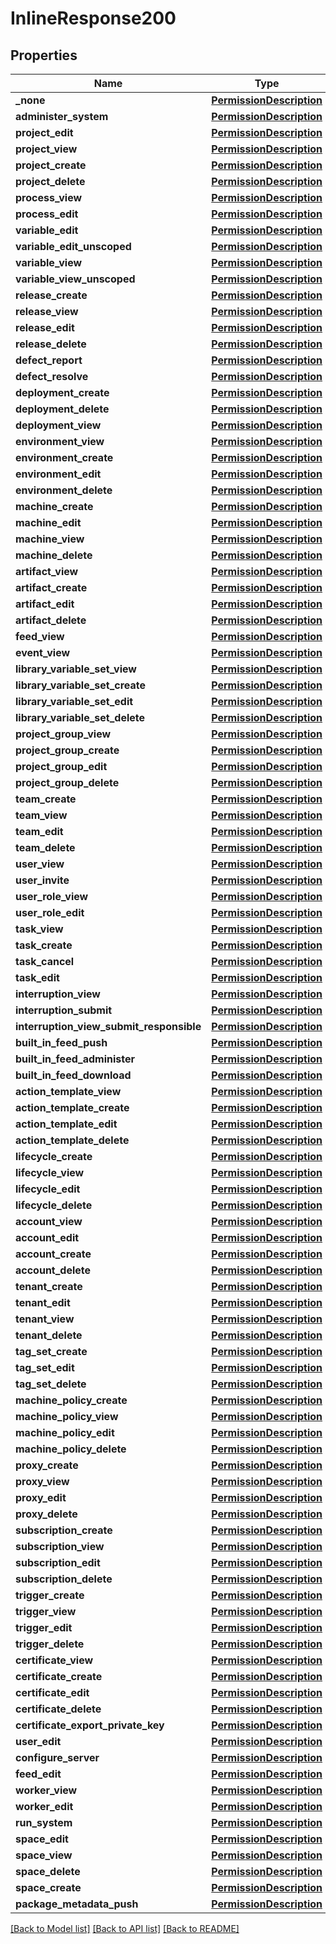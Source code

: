 # InlineResponse200

## Properties
Name | Type | Description | Notes
------------ | ------------- | ------------- | -------------
**_none** | [**PermissionDescription**](PermissionDescription.md) |  | [optional] 
**administer_system** | [**PermissionDescription**](PermissionDescription.md) |  | [optional] 
**project_edit** | [**PermissionDescription**](PermissionDescription.md) |  | [optional] 
**project_view** | [**PermissionDescription**](PermissionDescription.md) |  | [optional] 
**project_create** | [**PermissionDescription**](PermissionDescription.md) |  | [optional] 
**project_delete** | [**PermissionDescription**](PermissionDescription.md) |  | [optional] 
**process_view** | [**PermissionDescription**](PermissionDescription.md) |  | [optional] 
**process_edit** | [**PermissionDescription**](PermissionDescription.md) |  | [optional] 
**variable_edit** | [**PermissionDescription**](PermissionDescription.md) |  | [optional] 
**variable_edit_unscoped** | [**PermissionDescription**](PermissionDescription.md) |  | [optional] 
**variable_view** | [**PermissionDescription**](PermissionDescription.md) |  | [optional] 
**variable_view_unscoped** | [**PermissionDescription**](PermissionDescription.md) |  | [optional] 
**release_create** | [**PermissionDescription**](PermissionDescription.md) |  | [optional] 
**release_view** | [**PermissionDescription**](PermissionDescription.md) |  | [optional] 
**release_edit** | [**PermissionDescription**](PermissionDescription.md) |  | [optional] 
**release_delete** | [**PermissionDescription**](PermissionDescription.md) |  | [optional] 
**defect_report** | [**PermissionDescription**](PermissionDescription.md) |  | [optional] 
**defect_resolve** | [**PermissionDescription**](PermissionDescription.md) |  | [optional] 
**deployment_create** | [**PermissionDescription**](PermissionDescription.md) |  | [optional] 
**deployment_delete** | [**PermissionDescription**](PermissionDescription.md) |  | [optional] 
**deployment_view** | [**PermissionDescription**](PermissionDescription.md) |  | [optional] 
**environment_view** | [**PermissionDescription**](PermissionDescription.md) |  | [optional] 
**environment_create** | [**PermissionDescription**](PermissionDescription.md) |  | [optional] 
**environment_edit** | [**PermissionDescription**](PermissionDescription.md) |  | [optional] 
**environment_delete** | [**PermissionDescription**](PermissionDescription.md) |  | [optional] 
**machine_create** | [**PermissionDescription**](PermissionDescription.md) |  | [optional] 
**machine_edit** | [**PermissionDescription**](PermissionDescription.md) |  | [optional] 
**machine_view** | [**PermissionDescription**](PermissionDescription.md) |  | [optional] 
**machine_delete** | [**PermissionDescription**](PermissionDescription.md) |  | [optional] 
**artifact_view** | [**PermissionDescription**](PermissionDescription.md) |  | [optional] 
**artifact_create** | [**PermissionDescription**](PermissionDescription.md) |  | [optional] 
**artifact_edit** | [**PermissionDescription**](PermissionDescription.md) |  | [optional] 
**artifact_delete** | [**PermissionDescription**](PermissionDescription.md) |  | [optional] 
**feed_view** | [**PermissionDescription**](PermissionDescription.md) |  | [optional] 
**event_view** | [**PermissionDescription**](PermissionDescription.md) |  | [optional] 
**library_variable_set_view** | [**PermissionDescription**](PermissionDescription.md) |  | [optional] 
**library_variable_set_create** | [**PermissionDescription**](PermissionDescription.md) |  | [optional] 
**library_variable_set_edit** | [**PermissionDescription**](PermissionDescription.md) |  | [optional] 
**library_variable_set_delete** | [**PermissionDescription**](PermissionDescription.md) |  | [optional] 
**project_group_view** | [**PermissionDescription**](PermissionDescription.md) |  | [optional] 
**project_group_create** | [**PermissionDescription**](PermissionDescription.md) |  | [optional] 
**project_group_edit** | [**PermissionDescription**](PermissionDescription.md) |  | [optional] 
**project_group_delete** | [**PermissionDescription**](PermissionDescription.md) |  | [optional] 
**team_create** | [**PermissionDescription**](PermissionDescription.md) |  | [optional] 
**team_view** | [**PermissionDescription**](PermissionDescription.md) |  | [optional] 
**team_edit** | [**PermissionDescription**](PermissionDescription.md) |  | [optional] 
**team_delete** | [**PermissionDescription**](PermissionDescription.md) |  | [optional] 
**user_view** | [**PermissionDescription**](PermissionDescription.md) |  | [optional] 
**user_invite** | [**PermissionDescription**](PermissionDescription.md) |  | [optional] 
**user_role_view** | [**PermissionDescription**](PermissionDescription.md) |  | [optional] 
**user_role_edit** | [**PermissionDescription**](PermissionDescription.md) |  | [optional] 
**task_view** | [**PermissionDescription**](PermissionDescription.md) |  | [optional] 
**task_create** | [**PermissionDescription**](PermissionDescription.md) |  | [optional] 
**task_cancel** | [**PermissionDescription**](PermissionDescription.md) |  | [optional] 
**task_edit** | [**PermissionDescription**](PermissionDescription.md) |  | [optional] 
**interruption_view** | [**PermissionDescription**](PermissionDescription.md) |  | [optional] 
**interruption_submit** | [**PermissionDescription**](PermissionDescription.md) |  | [optional] 
**interruption_view_submit_responsible** | [**PermissionDescription**](PermissionDescription.md) |  | [optional] 
**built_in_feed_push** | [**PermissionDescription**](PermissionDescription.md) |  | [optional] 
**built_in_feed_administer** | [**PermissionDescription**](PermissionDescription.md) |  | [optional] 
**built_in_feed_download** | [**PermissionDescription**](PermissionDescription.md) |  | [optional] 
**action_template_view** | [**PermissionDescription**](PermissionDescription.md) |  | [optional] 
**action_template_create** | [**PermissionDescription**](PermissionDescription.md) |  | [optional] 
**action_template_edit** | [**PermissionDescription**](PermissionDescription.md) |  | [optional] 
**action_template_delete** | [**PermissionDescription**](PermissionDescription.md) |  | [optional] 
**lifecycle_create** | [**PermissionDescription**](PermissionDescription.md) |  | [optional] 
**lifecycle_view** | [**PermissionDescription**](PermissionDescription.md) |  | [optional] 
**lifecycle_edit** | [**PermissionDescription**](PermissionDescription.md) |  | [optional] 
**lifecycle_delete** | [**PermissionDescription**](PermissionDescription.md) |  | [optional] 
**account_view** | [**PermissionDescription**](PermissionDescription.md) |  | [optional] 
**account_edit** | [**PermissionDescription**](PermissionDescription.md) |  | [optional] 
**account_create** | [**PermissionDescription**](PermissionDescription.md) |  | [optional] 
**account_delete** | [**PermissionDescription**](PermissionDescription.md) |  | [optional] 
**tenant_create** | [**PermissionDescription**](PermissionDescription.md) |  | [optional] 
**tenant_edit** | [**PermissionDescription**](PermissionDescription.md) |  | [optional] 
**tenant_view** | [**PermissionDescription**](PermissionDescription.md) |  | [optional] 
**tenant_delete** | [**PermissionDescription**](PermissionDescription.md) |  | [optional] 
**tag_set_create** | [**PermissionDescription**](PermissionDescription.md) |  | [optional] 
**tag_set_edit** | [**PermissionDescription**](PermissionDescription.md) |  | [optional] 
**tag_set_delete** | [**PermissionDescription**](PermissionDescription.md) |  | [optional] 
**machine_policy_create** | [**PermissionDescription**](PermissionDescription.md) |  | [optional] 
**machine_policy_view** | [**PermissionDescription**](PermissionDescription.md) |  | [optional] 
**machine_policy_edit** | [**PermissionDescription**](PermissionDescription.md) |  | [optional] 
**machine_policy_delete** | [**PermissionDescription**](PermissionDescription.md) |  | [optional] 
**proxy_create** | [**PermissionDescription**](PermissionDescription.md) |  | [optional] 
**proxy_view** | [**PermissionDescription**](PermissionDescription.md) |  | [optional] 
**proxy_edit** | [**PermissionDescription**](PermissionDescription.md) |  | [optional] 
**proxy_delete** | [**PermissionDescription**](PermissionDescription.md) |  | [optional] 
**subscription_create** | [**PermissionDescription**](PermissionDescription.md) |  | [optional] 
**subscription_view** | [**PermissionDescription**](PermissionDescription.md) |  | [optional] 
**subscription_edit** | [**PermissionDescription**](PermissionDescription.md) |  | [optional] 
**subscription_delete** | [**PermissionDescription**](PermissionDescription.md) |  | [optional] 
**trigger_create** | [**PermissionDescription**](PermissionDescription.md) |  | [optional] 
**trigger_view** | [**PermissionDescription**](PermissionDescription.md) |  | [optional] 
**trigger_edit** | [**PermissionDescription**](PermissionDescription.md) |  | [optional] 
**trigger_delete** | [**PermissionDescription**](PermissionDescription.md) |  | [optional] 
**certificate_view** | [**PermissionDescription**](PermissionDescription.md) |  | [optional] 
**certificate_create** | [**PermissionDescription**](PermissionDescription.md) |  | [optional] 
**certificate_edit** | [**PermissionDescription**](PermissionDescription.md) |  | [optional] 
**certificate_delete** | [**PermissionDescription**](PermissionDescription.md) |  | [optional] 
**certificate_export_private_key** | [**PermissionDescription**](PermissionDescription.md) |  | [optional] 
**user_edit** | [**PermissionDescription**](PermissionDescription.md) |  | [optional] 
**configure_server** | [**PermissionDescription**](PermissionDescription.md) |  | [optional] 
**feed_edit** | [**PermissionDescription**](PermissionDescription.md) |  | [optional] 
**worker_view** | [**PermissionDescription**](PermissionDescription.md) |  | [optional] 
**worker_edit** | [**PermissionDescription**](PermissionDescription.md) |  | [optional] 
**run_system** | [**PermissionDescription**](PermissionDescription.md) |  | [optional] 
**space_edit** | [**PermissionDescription**](PermissionDescription.md) |  | [optional] 
**space_view** | [**PermissionDescription**](PermissionDescription.md) |  | [optional] 
**space_delete** | [**PermissionDescription**](PermissionDescription.md) |  | [optional] 
**space_create** | [**PermissionDescription**](PermissionDescription.md) |  | [optional] 
**package_metadata_push** | [**PermissionDescription**](PermissionDescription.md) |  | [optional] 

[[Back to Model list]](../README.md#documentation-for-models) [[Back to API list]](../README.md#documentation-for-api-endpoints) [[Back to README]](../README.md)


